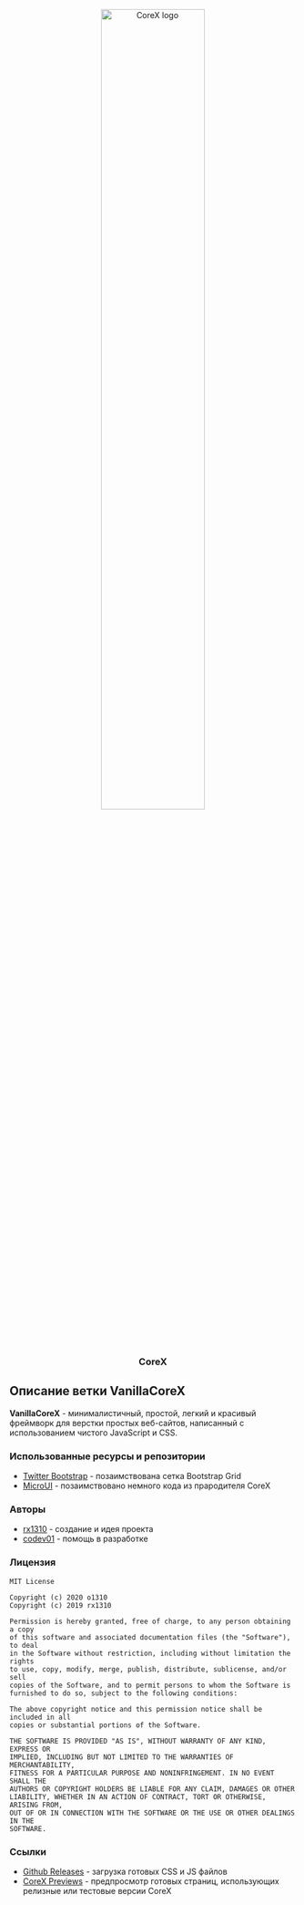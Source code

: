 <p align="center">
  <a href="https://o1310.github.io">
    <img src="https://github.com/o1310/CoreX/blob/vanilla/corex_logo.png?raw=true" alt="CoreX logo" width="60%">
  </a>
</p>

<h3 align="center">CoreX</h3>

## Описание ветки VanillaCoreX
**VanillaCoreX** - минималистичный, простой, легкий и красивый фреймворк для верстки простых веб-сайтов, написанный с использованием чистого JavaScript и CSS.

### Использованные ресурсы и репозитории
* [Twitter Bootstrap](https://github.com/twbs/bootstrap) - позаимствована сетка Bootstrap Grid
* [MicroUI](https://github.com/rx1310/MicroUI) - позаимствовано немного кода из прародителя CoreX

### Авторы
* [rx1310](https://github.com/rx1310) - создание и идея проекта
* [codev01](https://github.com/codev01) - помощь в разработке

### Лицензия
```
MIT License

Copyright (c) 2020 o1310
Copyright (c) 2019 rx1310

Permission is hereby granted, free of charge, to any person obtaining a copy
of this software and associated documentation files (the "Software"), to deal
in the Software without restriction, including without limitation the rights
to use, copy, modify, merge, publish, distribute, sublicense, and/or sell
copies of the Software, and to permit persons to whom the Software is
furnished to do so, subject to the following conditions:

The above copyright notice and this permission notice shall be included in all
copies or substantial portions of the Software.

THE SOFTWARE IS PROVIDED "AS IS", WITHOUT WARRANTY OF ANY KIND, EXPRESS OR
IMPLIED, INCLUDING BUT NOT LIMITED TO THE WARRANTIES OF MERCHANTABILITY,
FITNESS FOR A PARTICULAR PURPOSE AND NONINFRINGEMENT. IN NO EVENT SHALL THE
AUTHORS OR COPYRIGHT HOLDERS BE LIABLE FOR ANY CLAIM, DAMAGES OR OTHER
LIABILITY, WHETHER IN AN ACTION OF CONTRACT, TORT OR OTHERWISE, ARISING FROM,
OUT OF OR IN CONNECTION WITH THE SOFTWARE OR THE USE OR OTHER DEALINGS IN THE
SOFTWARE.
```

### Ссылки
* [Github Releases](https://github.com/o1310/CoreX/releases) - загрузка готовых CSS и JS файлов
* [CoreX Previews](https://rx1310.github.io/corex-preview/) - предпросмотр готовых страниц, использующих релизные или тестовые версии CoreX